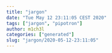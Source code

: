 ```yaml
---
title: "jargon"
date: "Tue May 12 23:11:05 CEST 2020"
tags: ["jargon", "pipotron"]
author: m1ch3l
categories: ["generated"]
slug: "jargon/2020-05-12-23:11:05"
---
```



